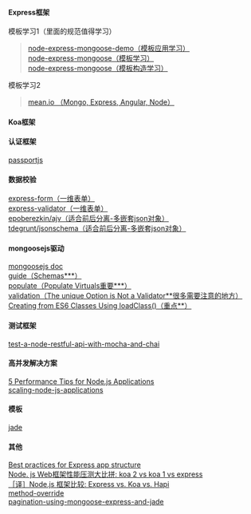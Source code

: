 #### Express框架
模板学习1（里面的规范值得学习）  
> [node-express-mongoose-demo（模板应用学习）](https://github.com/madhums/node-express-mongoose-demo)  
> [node-express-mongoose（模板学习）](https://github.com/madhums/node-express-mongoose)  
> [node-express-mongoose（模板构造学习）](https://github.com/madhums/node-express-mongoose/wiki)  
  
模板学习2  
> [mean.io （Mongo, Express, Angular, Node）](http://mean.io/)  
#### Koa框架
#### 认证框架
[passportjs](http://passportjs.org/docs/login)  
#### 数据校验
[express-form（一维表单）](https://github.com/dandean/express-form)  
[express-validator（一维表单）](https://www.npmjs.com/package/express-validator)  
[epoberezkin/ajv（适合前后分离-多嵌套json对象）](https://github.com/epoberezkin/ajv)  
[tdegrunt/jsonschema（适合前后分离-多嵌套json对象）](https://github.com/tdegrunt/jsonschema)  
#### mongoosejs驱动
[mongoosejs doc](http://mongoosejs.com/docs/)  
[guide（Schemas***）](http://mongoosejs.com/docs/guide.html)  
[populate（Populate Virtuals重要***）](http://mongoosejs.com/docs/populate.html)  
[validation（The unique Option is Not a Validator**很多需要注意的地方）](http://mongoosejs.com/docs/validation.html)  
[Creating from ES6 Classes Using loadClass()（重点**）](http://mongoosejs.com/docs/advanced_schemas.html)  
#### 测试框架
[test-a-node-restful-api-with-mocha-and-chai](https://scotch.io/tutorials/test-a-node-restful-api-with-mocha-and-chai)  
#### 高并发解决方案
[5 Performance Tips for Node.js Applications](https://www.nginx.com/blog/5-performance-tips-for-node-js-applications/)  
[scaling-node-js-applications](http://cjihrig.com/blog/scaling-node-js-applications/)  
#### 模板
[jade](https://cnodejs.org/topic/5368adc5cf738dd6090060f2)  
#### 其他
[Best practices for Express app structure](https://www.terlici.com/2014/08/25/best-practices-express-structure.html)  
[Node. js Web框架性能压测大比拼: koa 2 vs koa 1 vs express](http://www.0791quanquan.com/news_keji/topic_740214/)  
[［译］Node.js 框架比较: Express vs. Koa vs. Hapi](http://ourjs.com/detail/5490db1c8a34fa320400000e)  
[method-override](https://github.com/expressjs/method-override#method-override)  
[pagination-using-mongoose-express-and-jade](http://madhums.me/2012/08/20/pagination-using-mongoose-express-and-jade/)  

